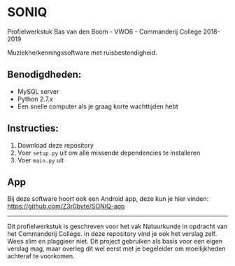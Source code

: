 # SONIQ
Profielwerkstuk Bas van den Boom - VWO6 - Commanderij College 2018-2019

Muziekherkenningssoftware met ruisbestendigheid.

## Benodigdheden:
- MySQL server
- Python 2.7.x
- Een snelle computer als je graag korte wachttijden hebt

## Instructies:
1. Download deze repository
2. Voer `setup.py` uit om alle missende dependencies te installeren
3. Voer `main.py` uit

## App
Bij deze software hoort ook een Android app, deze kun je hier vinden: https://github.com/Z3r0byte/SONIQ-app

-----------------------------------
Dit profielwerkstuk is geschreven voor het vak Natuurkunde in opdracht van het Commanderij College. In deze repository vind je ook het verslag zelf. Wees slim en plaggieer niet. Dit project gebruiken als basis voor een eigen verslag mag, maar overleg dit wel eerst met je begeleider om moeilijkheden achteraf te voorkomen.